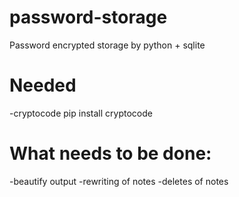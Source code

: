 # password-storage
Password encrypted storage by python + sqlite

# Needed
-cryptocode
pip install cryptocode

# What needs to be done:
-beautify output
-rewriting of notes
-deletes of notes
